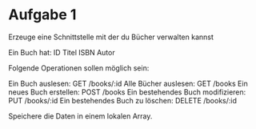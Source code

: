 # Aufgabe 1

Erzeuge eine Schnittstelle mit der du Bücher verwalten kannst

Ein Buch hat:
ID
Titel
ISBN
Autor

Folgende Operationen sollen möglich sein:

Ein Buch auslesen: GET /books/:id
Alle Bücher auslesen: GET /books
Ein neues Buch erstellen: POST /books
Ein bestehendes Buch modifizieren: PUT /books/:id
Ein bestehendes Buch zu löschen: DELETE /books/:id

Speichere die Daten in einem lokalen Array.
